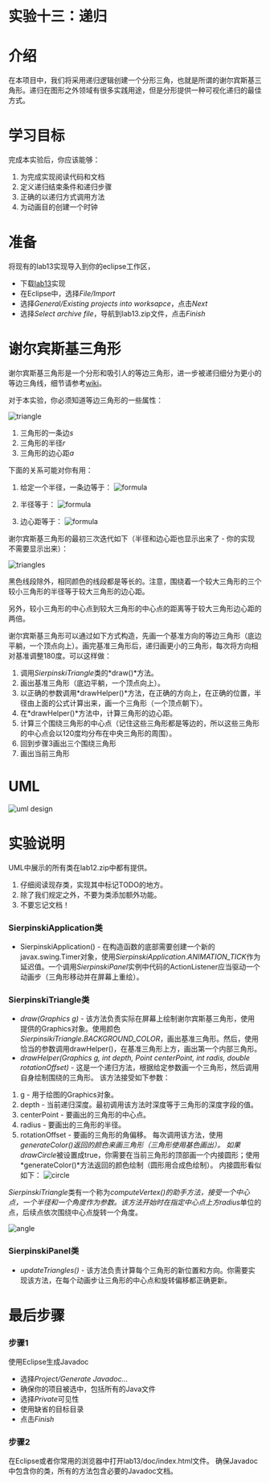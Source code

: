 实验十三：递归
======

# 介绍
在本项目中，我们将采用递归逻辑创建一个分形三角，也就是所谓的谢尔宾斯基三角形。递归在图形之外领域有很多实践用途，但是分形提供一种可视化递归的最佳方式。

# 学习目标
完成本实验后，你应该能够：
1. 为完成实现阅读代码和文档
2. 定义递归结束条件和递归步骤
3. 正确的以递归方式调用方法
4. 为动画目的创建一个时钟

# 准备
将现有的lab13实现导入到你的eclipse工作区，
- 下载[lab13](lab13.zip)实现
- 在Eclipse中，选择*File/Import*
- 选择*General/Existing projects into worksapce*，点击*Next*
- 选择*Select archive file*，导航到lab13.zip文件，点击*Finish*

# 谢尔宾斯基三角形
谢尔宾斯基三角形是一个分形和吸引人的等边三角形，进一步被递归细分为更小的等边三角线，细节请参考[wiki](https://en.wikipedia.org/wiki/Sierpinski_triangle)。

对于本实验，你必须知道等边三角形的一些属性：

![triangle](images/triangle_01.png)

1. 三角形的一条边*s*
2. 三角形的半径*r*
3. 三角形的边心距*a*

下面的关系可能对你有用：

1. 给定一个半径，一条边等于：
![formula](images/formula_01.png)

2. 半径等于：
![formula](images/formula_02.png)

3. 边心距等于：
![formula](images/formula_03.png)

谢尔宾斯基三角形的最初三次迭代如下（半径和边心距也显示出来了 - 你的实现不需要显示出来）：

![triangles](images/triangles.png)

黑色线段除外，相同颜色的线段都是等长的。注意，围绕着一个较大三角形的三个较小三角形的半径等于较大三角形的边心距。

另外，较小三角形的中心点到较大三角形的中心点的距离等于较大三角形边心距的两倍。

谢尔宾斯基三角形可以通过如下方式构造，先画一个基准方向的等边三角形（底边平躺，一个顶点向上）。画完基准三角形后，递归画更小的三角形，每次将方向相对基准调整180度。可以这样做：

1. 调用*SierpinskiTriangle*类的*draw()*方法。
2. 画出基准三角形（底边平躺，一个顶点向上）。
3. 以正确的参数调用*drawHelper()*方法，在正确的方向上，在正确的位置，半径由上面的公式计算出来，画一个三角形（一个顶点朝下）。
4. 在*drawHelper()*方法中，计算三角形的边心距。
5. 计算三个围绕三角形的中心点（记住这些三角形都是等边的，所以这些三角形的中心点会以120度均分布在中央三角形的周围）。
6. 回到步骤3画出三个围绕三角形
7. 画出当前三角形




# UML

![uml design](images/uml_design.png)


# 实验说明
UML中展示的所有类在lab12.zip中都有提供。
1. 仔细阅读现存类，实现其中标记TODO的地方。
2. 除了我们规定之外，不要为类添加额外功能。
3. 不要忘记文档！

### SierpinskiApplication类
- SierpinskiApplication() - 在构造函数的底部需要创建一个新的javax.swing.Timer对象，使用*SierpinskiApplication.ANIMATION_TICK*作为延迟值。一个调用*SierpinskiPanel*实例中代码的ActionListener应当驱动一个动画步（三角形移动并在屏幕上重绘）。

### SierpinskiTriangle类
- *draw(Graphics g)* - 该方法负责实际在屏幕上绘制谢尔宾斯基三角形，使用提供的Graphics对象。使用颜色*SierpinsikiTriangle.BACKGROUND_COLOR*，画出基准三角形。然后，使用恰当的参数调用drawHelper()，在基准三角形上方，画出第一个内部三角形。 
- *drawHelper(Graphics g, int depth, Point centerPoint, int radis, double rotationOffset)* - 这是一个递归方法，根据给定参数画一个三角形，然后调用自身绘制围绕的三角形。
该方法接受如下参数：
1. g - 用于绘图的Graphics对象。
2. depth - 当前递归深度。最初调用该方法时深度等于三角形的深度字段的值。
3. centerPoint - 要画出的三角形的中心点。
4. radius - 要画出的三角形的半径。
5. rotationOffset - 要画的三角形的角偏移。
每次调用该方法，使用*generateColor()*返回的颜色来画三角形（三角形使用基色画出）。
如果*drawCircle*被设置成true，你需要在当前三角形的顶部画一个内接圆形；使用*generateColor()*方法返回的颜色绘制（圆形用合成色绘制）。
内接圆形看似如下：
![circle](images/circle.png)

*SierpinskiTriangle*类有一个称为*computeVertex()*的助手方法，接受一个中心点，一个半径和一个角度作为参数。该方法开始时在指定中心点上方*radius*单位的点，后续点依次围绕中心点旋转一个角度。

![angle](images/angle.png)

### SierpinskiPanel类
- *updateTriangles()* - 该方法负责计算每个三角形的新位置和方向。你需要实现该方法，在每个动画步让三角形的中心点和旋转偏移都正确更新。


# 最后步骤

### 步骤1
使用Eclipse生成Javadoc
- 选择*Project/Generate Javadoc...*
- 确保你的项目被选中，包括所有的Java文件
- 选择*Private*可见性
- 使用缺省的目标目录
- 点击*Finish*

### 步骤2
在Eclipse或者你常用的浏览器中打开lab13/doc/index.html文件。 确保Javadoc中包含你的类，所有的方法包含必要的Javadoc文档。


